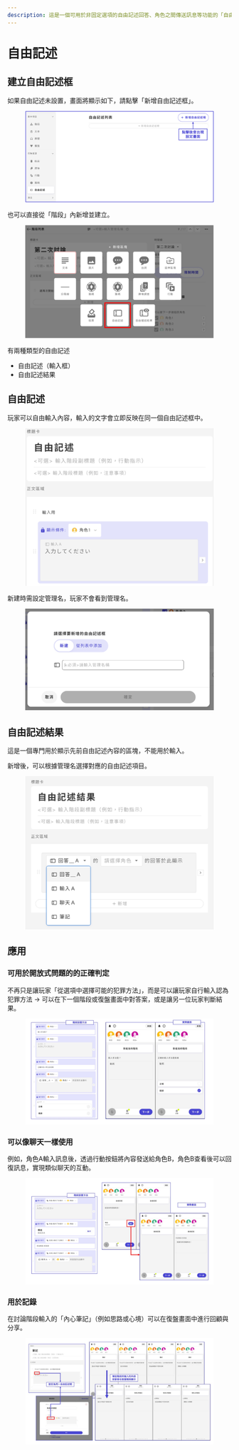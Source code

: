 ```yaml
---
description: 這是一個可用於非固定選項的自由記述回答、角色之間傳送訊息等功能的「自由記述框」。
---
```


# 自由記述

## 建立自由記述框

如果自由記述未設置，畫面將顯示如下，請點擊「新增自由記述框」。

<figure><img src="../.gitbook/assets/jiyuublock-g1.png" alt=""><figcaption></figcaption></figure>

也可以直接從「階段」內新增並建立。

<figure><img src="../.gitbook/assets/jiyuublock-g2.png" alt=""><figcaption></figcaption></figure>

有兩種類型的自由記述

* 自由記述（輸入框）
* 自由記述結果

## 自由記述

玩家可以自由輸入內容，輸入的文字會立即反映在同一個自由記述框中。

<figure><img src="../.gitbook/assets/スクリーンショット 2024-12-20 14.06.05.png" alt="" width="563"><figcaption></figcaption></figure>

新建時需設定管理名，玩家不會看到管理名。

<figure><img src="../.gitbook/assets/スクリーンショット 2024-12-20 16.27.48.png" alt="" width="563"><figcaption></figcaption></figure>

## 自由記述結果

這是一個專門用於顯示先前自由記述內容的區塊，不能用於輸入。

新增後，可以根據管理名選擇對應的自由記述項目。&#x20;

<figure><img src="../.gitbook/assets/スクリーンショット 2024-12-20 16.32.36.png" alt="" width="563"><figcaption></figcaption></figure>

## 應用

### 可用於開放式問題的的正確判定

不再只是讓玩家「從選項中選擇可能的犯罪方法」，而是可以讓玩家自行輸入認為犯罪方法 → 可以在下一個階段或復盤畫面中對答案，或是讓另一位玩家判斷結果。

<figure><img src="../.gitbook/assets/jiyuublock-1.jpg" alt=""><figcaption></figcaption></figure>

### 可以像聊天一樣使用

例如，角色A輸入訊息後，透過行動按鈕將內容發送給角色B，角色B查看後可以回復訊息，實現類似聊天的互動。

<figure><img src="../.gitbook/assets/jiyuublock-2.jpg" alt=""><figcaption></figcaption></figure>

### 用於記錄

在討論階段輸入的「內心筆記」（例如思路或心境）可以在復盤畫面中進行回顧與分享。

<figure><img src="../.gitbook/assets/jiyuublock-3.jpg" alt=""><figcaption></figcaption></figure>
